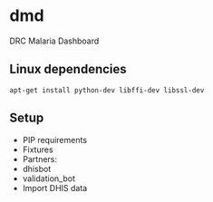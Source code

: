 # dmd
DRC Malaria Dashboard


## Linux dependencies

`apt-get install python-dev libffi-dev libssl-dev`

## Setup

* PIP requirements
* Fixtures
* Partners:
 * dhisbot
 * validation_bot
* Import DHIS data
